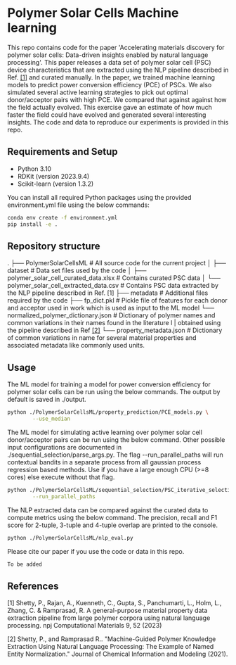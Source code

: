 # Polymer Solar Cells Machine learning

This repo contains code for the paper 'Accelerating materials discovery for polymer solar cells: Data-driven insights enabled by natural language processing'. This paper releases a data set of polymer solar cell (PSC) device characteristics that are extracted using the NLP pipeline described in Ref. [[1]](https://www.nature.com/articles/s41524-023-01003-w) and curated manually. In the paper, we trained machine learning models to predict power conversion efficiency (PCE) of PSCs. We also simulated several active learning strategies to pick out optimal donor/acceptor pairs with high PCE. We compared that against against how the field actually evolved. This exercise gave an estimate of how much faster the field could have evolved and generated several interesting insights. The code and data to reproduce our experiments is provided in this repo.

## Requirements and Setup

- Python 3.10
- RDKit (version 2023.9.4)
- Scikit-learn (version 1.3.2)

You can install all required Python packages using the provided environment.yml file using the below commands:
```bash
conda env create -f environment.yml
pip install -e .
```

## Repository structure

.
├── PolymerSolarCellsML                     # All source code for the current project
│ 
├── dataset                                 # Data set files used by the code
│ ├── polymer_solar_cell_curated_data.xlsx  # Contains curated PSC data
│ └── polymer_solar_cell_extracted_data.csv # Contains PSC data extracted by the NLP pipeline described in Ref. [1]
├── metadata                                # Additional files required by the code
  ├── fp_dict.pkl                           # Pickle file of features for each donor and acceptor used in work which is used as input to the ML model
  └── normalized_polymer_dictionary.json    # Dictionary of polymer names and common variations in their names found in the literature l      |                                             obtained using the pipeline described in Ref [[2]](https://pubs.acs.org/doi/abs/10.1021/acs.jcim.1c00554)
  └── property_metadata.json                # Dictionary of common variations in name for several material properties and associated metadata like                                          commonly used units.


## Usage

The ML model for training a model for power conversion efficiency for polymer solar cells can be run using the below commands. The output by default is saved in ./output.

```bash
python ./PolymerSolarCellsML/property_prediction/PCE_models.py \
        --use_median
```

The ML model for simulating active learning over polymer solar cell donor/acceptor pairs can be run using the below command. Other possible input configurations are documented in ./sequential_selection/parse_args.py. The flag --run_parallel_paths will run contextual bandits in a separate process from all gaussian process regression based methods. Use if you have a large enough CPU (>=8 cores) else execute without that flag.

```bash
python ./PolymerSolarCellsML/sequential_selection/PSC_iterative_selection.py \
        --run_parallel_paths
```

The NLP extracted data can be compared against the curated data to compute metrics using the below command. The precision, recall and F1 score for 2-tuple, 3-tuple and 4-tuple overlap are printed to the console.

```bash
python ./PolymerSolarCellsML/nlp_eval.py
```

Please cite our paper if you use the code or data in this repo.

```latex
To be added
```

## References

[1] Shetty, P., Rajan, A., Kuenneth, C., Gupta, S., Panchumarti, L., Holm, L., Zhang, C. & Ramprasad, R.  A general-purpose material property data extraction pipeline from large polymer corpora using natural language processing. npj Computational Materials 9, 52 (2023) 

[2] Shetty, P., and Ramprasad R.. "Machine-Guided Polymer Knowledge Extraction Using Natural Language Processing: The Example of Named Entity Normalization." Journal of Chemical Information and Modeling (2021).
 
